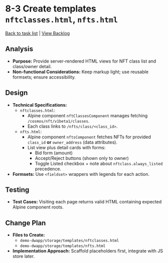 # 8-3 Create templates `nftclasses.html`, `nfts.html`

[Back to task list](./tasks.md) | [View Backlog](../backlog.md#user-content-8)

## Analysis
- **Purpose:** Provide server-rendered HTML views for NFT class list and class/owner detail.
- **Non-functional Considerations:** Keep markup light; use reusable formsets; ensure accessibility.

## Design
- **Technical Specifications:**
  - `nftclasses.html`:
    * Alpine component `nftClassesComponent` manages fetching `/cosmos/nft/v1beta1/classes`.
    * Each class links to `/nfts/class/<class_id>`.
  - `nfts.html`:
    * Alpine component `nftsComponent` fetches NFTs for provided `class_id` **or** `owner_address` (data attributes).
    * List view plus detail cards with forms:
      - Bid form (amount)
      - Accept/Reject buttons (shown only to owner)
      - Toggle Listed checkbox + note about `nftclass.always_listed` precedence.
- **Formsets:** Use `<fieldset>` wrappers with legends for each action.

## Testing
- **Test Cases:** Visiting each page returns valid HTML containing expected Alpine component roots.

## Change Plan
- **Files to Create:**
  - `demo-dwapp/storage/templates/nftclasses.html`
  - `demo-dwapp/storage/templates/nfts.html`
- **Implementation Approach:** Scaffold placeholders first, integrate with JS store later. 